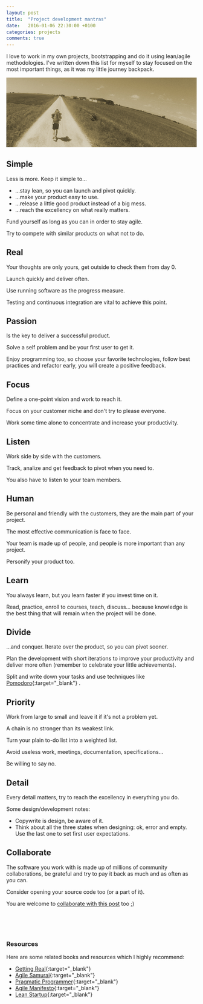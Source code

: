 ```yaml
---
layout: post
title:  "Project development mantras"
date:   2016-01-06 22:30:00 +0100
categories: projects
comments: true
---
```


I love to work in my own projects, bootstrapping
and do it using lean/agile methodologies.
I've written down this list for myself
to stay focused on the most important things,
as it was my little journey backpack.

![Bootstrapping](/assets/images/bootstrapping.jpg)

## Simple

Less is more. Keep it simple to...

* ...stay lean, so you can launch and pivot quickly.
* ...make your product easy to use.
* ...release a little good product instead of a big mess.
* ...reach the excellency on what really matters.

Fund yourself as long as you can in order to stay agile.

Try to compete with similar products on what not to do.

## Real

Your thoughts are only yours, get outside to check them from day 0.

Launch quickly and deliver often.

Use running software as the progress measure.

Testing and continuous integration are vital to achieve this point.

## Passion

Is the key to deliver a successful product.

Solve a self problem and be your first user to get it.

Enjoy programming too, so choose your favorite technologies,
follow best practices and refactor early, you will create a positive feedback.

## Focus

Define a one-point vision and work to reach it.

Focus on your customer niche and don't try to please everyone.

Work some time alone to concentrate and increase your productivity.

## Listen

Work side by side with the customers.

Track, analize and get feedback to pivot when you need to.

You also have to listen to your team members.

## Human

Be personal and friendly with the customers,
they are the main part of your project.

The most effective communication is face to face.

Your team is made up of people, and people is more important than any project.

Personify your product too.

## Learn

You always learn, but you learn faster if you invest time on it.

Read, practice, enroll to courses, teach, discuss...
because knowledge is the best thing that will remain
when the project will be done.

## Divide

...and conquer. Iterate over the product, so you can pivot sooner.

Plan the development with short iterations to improve your productivity and
deliver more often (remember to celebrate your little achievements).

Split and write down your tasks and use techniques like
[Pomodoro](https://en.wikipedia.org/wiki/Pomodoro_Technique){:target="_blank"}
.

## Priority

Work from large to small and leave it if it's not a problem yet.

A chain is no stronger than its weakest link.

Turn your plain to-do list into a weighted list.

Avoid useless work, meetings, documentation, specifications...

Be willing to say no.

## Detail

Every detail matters, try to reach the excellency in everything you do.

Some design/development notes:

* Copywrite is design, be aware of it.
* Think about all the three states when designing: ok, error and empty.
Use the last one to set first user expectations.

## Collaborate

The software you work with is made up of millions of community collaborations,
be grateful and try to pay it back as much and as often as you can.

Consider opening your source code too (or a part of it).

You are welcome to
[collaborate with this post](https://github.com/jordifierro/jordifierro.github.io/blob/master/_posts/2016-01-06-project-development-mantras.md)
too ;)      

<br><br><br>

### Resources

Here are some related books and resources
which I highly recommend:

* [Getting Real](https://gettingreal.37signals.com/){:target="_blank"}
* [Agile Samurai](https://pragprog.com/book/jtrap/the-agile-samurai){:target="_blank"}
* [Pragmatic Programmer](https://pragprog.com/book/tpp/the-pragmatic-programmer){:target="_blank"}
* [Agile Manifesto](http://agilemanifesto.org/principles.html){:target="_blank"}
* [Lean Startup](http://theleanstartup.com/){:target="_blank"}
